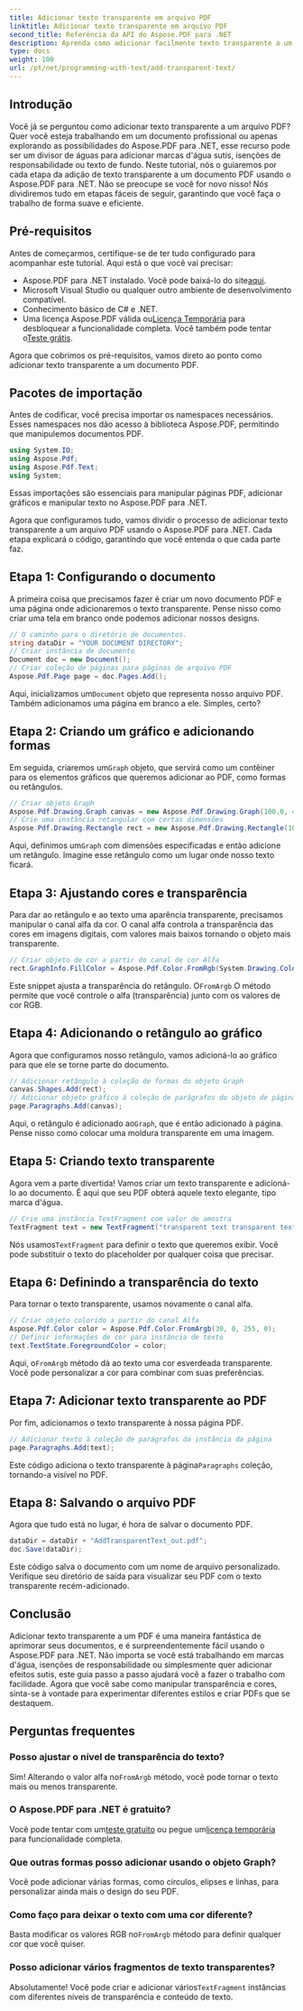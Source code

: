 ```yaml
---
title: Adicionar texto transparente em arquivo PDF
linktitle: Adicionar texto transparente em arquivo PDF
second_title: Referência da API do Aspose.PDF para .NET
description: Aprenda como adicionar facilmente texto transparente a um PDF usando Aspose.PDF para .NET com este guia abrangente. Instruções passo a passo para atingir transparência perfeita.
type: docs
weight: 100
url: /pt/net/programming-with-text/add-transparent-text/
---
```

## Introdução

Você já se perguntou como adicionar texto transparente a um arquivo PDF? Quer você esteja trabalhando em um documento profissional ou apenas explorando as possibilidades do Aspose.PDF para .NET, esse recurso pode ser um divisor de águas para adicionar marcas d'água sutis, isenções de responsabilidade ou texto de fundo. Neste tutorial, nós o guiaremos por cada etapa da adição de texto transparente a um documento PDF usando o Aspose.PDF para .NET. Não se preocupe se você for novo nisso! Nós dividiremos tudo em etapas fáceis de seguir, garantindo que você faça o trabalho de forma suave e eficiente.

## Pré-requisitos

Antes de começarmos, certifique-se de ter tudo configurado para acompanhar este tutorial. Aqui está o que você vai precisar:

-  Aspose.PDF para .NET instalado. Você pode baixá-lo do site[aqui](https://releases.aspose.com/pdf/net/).
- Microsoft Visual Studio ou qualquer outro ambiente de desenvolvimento compatível.
- Conhecimento básico de C# e .NET.
-  Uma licença Aspose.PDF válida ou[Licença Temporária](https://purchase.aspose.com/temporary-license/) para desbloquear a funcionalidade completa. Você também pode tentar o[Teste grátis](https://releases.aspose.com/).

Agora que cobrimos os pré-requisitos, vamos direto ao ponto como adicionar texto transparente a um documento PDF.

## Pacotes de importação

Antes de codificar, você precisa importar os namespaces necessários. Esses namespaces nos dão acesso à biblioteca Aspose.PDF, permitindo que manipulemos documentos PDF.

```csharp
using System.IO;
using Aspose.Pdf;
using Aspose.Pdf.Text;
using System;
```

Essas importações são essenciais para manipular páginas PDF, adicionar gráficos e manipular texto no Aspose.PDF para .NET.

Agora que configuramos tudo, vamos dividir o processo de adicionar texto transparente a um arquivo PDF usando o Aspose.PDF para .NET. Cada etapa explicará o código, garantindo que você entenda o que cada parte faz.

## Etapa 1: Configurando o documento

A primeira coisa que precisamos fazer é criar um novo documento PDF e uma página onde adicionaremos o texto transparente. Pense nisso como criar uma tela em branco onde podemos adicionar nossos designs.

```csharp
// O caminho para o diretório de documentos.
string dataDir = "YOUR DOCUMENT DIRECTORY";
// Criar instância de documento
Document doc = new Document();
// Criar coleção de páginas para páginas de arquivo PDF
Aspose.Pdf.Page page = doc.Pages.Add();
```

 Aqui, inicializamos um`Document` objeto que representa nosso arquivo PDF. Também adicionamos uma página em branco a ele. Simples, certo?

## Etapa 2: Criando um gráfico e adicionando formas

 Em seguida, criaremos um`Graph` objeto, que servirá como um contêiner para os elementos gráficos que queremos adicionar ao PDF, como formas ou retângulos.

```csharp
// Criar objeto Graph
Aspose.Pdf.Drawing.Graph canvas = new Aspose.Pdf.Drawing.Graph(100.0, 400.0);
// Crie uma instância retangular com certas dimensões
Aspose.Pdf.Drawing.Rectangle rect = new Aspose.Pdf.Drawing.Rectangle(100, 100, 400, 400);
```

 Aqui, definimos um`Graph` com dimensões especificadas e então adicione um retângulo. Imagine esse retângulo como um lugar onde nosso texto ficará.

## Etapa 3: Ajustando cores e transparência

Para dar ao retângulo e ao texto uma aparência transparente, precisamos manipular o canal alfa da cor. O canal alfa controla a transparência das cores em imagens digitais, com valores mais baixos tornando o objeto mais transparente.

```csharp
// Criar objeto de cor a partir do canal de cor Alfa
rect.GraphInfo.FillColor = Aspose.Pdf.Color.FromRgb(System.Drawing.Color.FromArgb(128, System.Drawing.Color.FromArgb(12957183)));
```

 Este snippet ajusta a transparência do retângulo. O`FromArgb` O método permite que você controle o alfa (transparência) junto com os valores de cor RGB.

## Etapa 4: Adicionando o retângulo ao gráfico

Agora que configuramos nosso retângulo, vamos adicioná-lo ao gráfico para que ele se torne parte do documento.

```csharp
// Adicionar retângulo à coleção de formas do objeto Graph
canvas.Shapes.Add(rect);
// Adicionar objeto gráfico à coleção de parágrafos do objeto de página
page.Paragraphs.Add(canvas);
```

 Aqui, o retângulo é adicionado ao`Graph`, que é então adicionado à página. Pense nisso como colocar uma moldura transparente em uma imagem.

## Etapa 5: Criando texto transparente

Agora vem a parte divertida! Vamos criar um texto transparente e adicioná-lo ao documento. É aqui que seu PDF obterá aquele texto elegante, tipo marca d'água.

```csharp
// Crie uma instância TextFragment com valor de amostra
TextFragment text = new TextFragment("transparent text transparent text transparent text...");
```

 Nós usamos`TextFragment` para definir o texto que queremos exibir. Você pode substituir o texto do placeholder por qualquer coisa que precisar.

## Etapa 6: Definindo a transparência do texto

Para tornar o texto transparente, usamos novamente o canal alfa.

```csharp
// Criar objeto colorido a partir do canal Alfa
Aspose.Pdf.Color color = Aspose.Pdf.Color.FromArgb(30, 0, 255, 0);
// Definir informações de cor para instância de texto
text.TextState.ForegroundColor = color;
```

 Aqui, o`FromArgb` método dá ao texto uma cor esverdeada transparente. Você pode personalizar a cor para combinar com suas preferências.

## Etapa 7: Adicionar texto transparente ao PDF

Por fim, adicionamos o texto transparente à nossa página PDF.

```csharp
// Adicionar texto à coleção de parágrafos da instância da página
page.Paragraphs.Add(text);
```

 Este código adiciona o texto transparente à página`Paragraphs` coleção, tornando-a visível no PDF.

## Etapa 8: Salvando o arquivo PDF

Agora que tudo está no lugar, é hora de salvar o documento PDF.

```csharp
dataDir = dataDir + "AddTransparentText_out.pdf";
doc.Save(dataDir);
```

Este código salva o documento com um nome de arquivo personalizado. Verifique seu diretório de saída para visualizar seu PDF com o texto transparente recém-adicionado.

## Conclusão

Adicionar texto transparente a um PDF é uma maneira fantástica de aprimorar seus documentos, e é surpreendentemente fácil usando o Aspose.PDF para .NET. Não importa se você está trabalhando em marcas d'água, isenções de responsabilidade ou simplesmente quer adicionar efeitos sutis, este guia passo a passo ajudará você a fazer o trabalho com facilidade. Agora que você sabe como manipular transparência e cores, sinta-se à vontade para experimentar diferentes estilos e criar PDFs que se destaquem.

## Perguntas frequentes

### Posso ajustar o nível de transparência do texto?  
 Sim! Alterando o valor alfa no`FromArgb` método, você pode tornar o texto mais ou menos transparente.

### O Aspose.PDF para .NET é gratuito?  
 Você pode tentar com um[teste gratuito](https://releases.aspose.com/) ou pegue um[licença temporária](https://purchase.aspose.com/temporary-license/) para funcionalidade completa.

### Que outras formas posso adicionar usando o objeto Graph?  
Você pode adicionar várias formas, como círculos, elipses e linhas, para personalizar ainda mais o design do seu PDF.

### Como faço para deixar o texto com uma cor diferente?  
 Basta modificar os valores RGB no`FromArgb` método para definir qualquer cor que você quiser.

### Posso adicionar vários fragmentos de texto transparentes?  
Absolutamente! Você pode criar e adicionar vários`TextFragment` instâncias com diferentes níveis de transparência e conteúdo de texto.